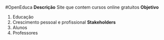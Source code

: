 #OpenEduca
**Descrição**
Site que contem cursos online gratuitos
**Objetivo**
1. Educação
2. Crescimento pessoal e profissional
**Stakeholders**
1. Alunos
2. Professores
